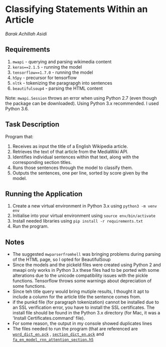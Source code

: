 # Classifying Statements Within an Article 
*Barak Achillah Asidi*

## Requirements
1. `mwapi` - querying and parsing wikimedia content
2. `keras==2.1.5` - running the model
3. `tensorflow==1.7.0` - running the model
4. `h5py` - precursor for tensorflow
5. `nltk` - tokenizing the paragrapgh into sentences
6. `beautifulsoup4` - parsing the HTML content

Note: `mwapi.Session` throws an error when using Python 2.7 (even though the package can be downloaded). Using Python 3.x recommended. I used Python 3.6.

## Task Description
Program that:
1. Receives as input the title of a English Wikipedia article.
2. Retrieves the text of that article from the MediaWiki API.
3. Identifies individual sentences within that text, along with the corresponding section titles.
4. Runs those sentences through the model to classify them.
5. Outputs the sentences, one per line, sorted by score given by the model.

## Running the Application
1. Create a new virtual environment in Python 3.x using `python3 -m venv env`
2. Initialise into your virtual environment using `source env/bin/activate`
2. Install needed libraries using `pip install -r requirements.txt`
4. Run the program.

## Notes
 - The suggested `mwparserfromhell` was bringing problems during parsing of the HTML page, so I opted for BeautifulSoup
 - Since the models and the pickeld files were created using Python 2 and mwapi only works in Python 3.x these files had to be ported with some alterations due to the unicode compatibility issues with the pickle functions. Tensorflow throws some warnings about depreciation of some functions.
 - Since teh title query would bring mutiple results, I thought it apt to include a column for the article title the sentence comes from.
 - if the punkd file (for paragraph tokenization) cannot be installed due to an SSL verification error, you have to install the SSL certificates. The install file should be found in the Python 3.x directory (for Mac, it was a 'Install Certificates.command' file).
 - For some reason, the output in my console showed duplicates lines
 - The files needed to run the program (that are referenced are [`word_dict_en.pck`](https://drive.google.com/drive/folders/1dlocPHPz6Giv9nS8rR4t6kes8nlJ3inX?usp=sharing) , [`section_dict_en.pck`](https://drive.google.com/drive/folders/1dlocPHPz6Giv9nS8rR4t6kes8nlJ3inX?usp=sharing) and [`fa_en_model_rnn_attention_section.h5`](https://drive.google.com/drive/folders/166ok0FmW-SiMNJl9ZYpeVjc8BeO1195W?usp=sharing)
  
 